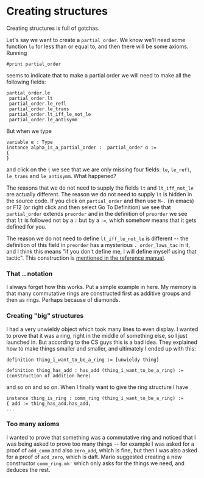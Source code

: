 # Creating structures #

Creating structures is full of gotchas.

Let's say we want to create a `partial_order`. We know we'll need some function `le` for less than or equal to, and then there will be some axioms. Running

```
#print partial_order
```

seems to indicate that to make a partial order we will need to make all the following fields:

```
partial_order.le
 partial_order.lt
 partial_order.le_refl
 partial_order.le_trans
 partial_order.lt_iff_le_not_le
 partial_order.le_antisymm
 ```

But when we type

```
variable α : Type
instance alpha_is_a_partial_order :  partial_order α := 
{
}
```

and click on the `{` we see that we are only missing four fields: `le`, `le_refl`, `le_trans` and `le_antisymm`. What happened?

The reasons that we do not need to supply the fields `lt` and `lt_iff_not_le` are actually different. The reason we do not need to supply `lt` is hidden in the source code. If you click on `partial_order` and then use `M-.` (in emacs) or F12 (or right click and then select Go To Definition) we see that `partial_order` extends `preorder` and in the definition of `preorder` we see that `lt` is followed not by a `:` but by a `:=`, which somehow means that it gets defined for you.

The reason we do not need to define `lt_iff_le_not_le` is different -- the definition of this field in `preorder` has a mysterious `. order_laws_tac` in it, and I think this means "if you don't define me, I will define myself using that tactic". This construction is [mentioned in the reference manual](https://leanprover.github.io/reference/expressions.html#implicit-arguments).

### That .. notation

I always forget how this works. Put a simple example in here. My memory is that many commutative rings are constructed first as additive groups and then as rings. Perhaps because of diamonds.

### Creating "big" structures

I had a very unwieldy object which took many lines to even display. I wanted to prove that it was a ring, right in the middle of something else, so I just launched in. But according to the CS guys this is a bad idea. They explained how to make things smaller and smaller, and ultimately I ended up with this:

```lean
definition thing_i_want_to_be_a_ring := [unwieldy thing]

definition thing_has_add : has_add (thing_i_want_to_be_a_ring) :=
⟨construction of addition here⟩
```
and so on and so on. When I finally want to give the ring structure I have


```lean
instance thing_is_ring : comm_ring (thing_i_want_to_be_a_ring) :=
{ add := thing_has_add.has_add,
...
```

### Too many axioms

I wanted to prove that something was a commutative ring and noticed
that I was being asked to prove too many things -- for example I was
asked for a proof of `add_comm` and also `zero_add`, which is fine,
but then I was also asked for a proof of `add_zero`, which is daft.
Mario suggested creating a new constructor `comm_ring.mk'` which only
asks for the things we need, and deduces the rest.
